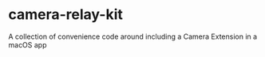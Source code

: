 # camera-relay-kit
A collection of convenience code around including a Camera Extension in a macOS app
